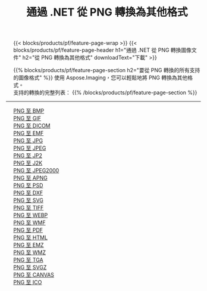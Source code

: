 ﻿---
title: 通過 .NET 從 PNG 轉換為其他格式 
weight: 3920
url: /zh-hant/net/conversion/from/png 
lang: zh-hant
langdirlevel: 2
locales: zh-hans,ja,it,ru,de,es,fr,nl,id,lt,pl,pt,vi,tr,ko,zh-hant,ar,hi,th,sv,cs,uk,he
description: 使用 Aspose.Imaging，您可以輕鬆地將 PNG 轉換為其他格式
---

{{< blocks/products/pf/feature-page-wrap >}}
{{< blocks/products/pf/feature-page-header h1="通過 .NET 從 PNG 轉換圖像文件" h2="從 PNG 轉換為其他格式" downloadText="下載" >}}


{{% blocks/products/pf/feature-page-section  h2="要從 PNG 轉換的所有支持的圖像格式" %}}
使用 Aspose.Imaging，您可以輕鬆地將 PNG 轉換為其他格式。
<br/>
支持的轉換的完整列表：
{{% /blocks/products/pf/feature-page-section %}}
<div class="container-fluid productfamilypage bg-gray">
    <div class="convertypes bg-gray agp-content section">
        <div class="container">
		<hr style="margin-left:-20px;"/>
		<div class="row other-converters">
		    <div class='col-md-2 other-converter remove-lp remove-rp'><a href="/imaging/zh-hant/net/conversion/png-to-bmp" >PNG 至 BMP</a></div><div class='col-md-2 other-converter remove-lp remove-rp'><a href="/imaging/zh-hant/net/conversion/png-to-gif" >PNG 至 GIF</a></div><div class='col-md-2 other-converter remove-lp remove-rp'><a href="/imaging/zh-hant/net/conversion/png-to-dicom" >PNG 至 DICOM</a></div><div class='col-md-2 other-converter remove-lp remove-rp'><a href="/imaging/zh-hant/net/conversion/png-to-emf" >PNG 至 EMF</a></div><div class='col-md-2 other-converter remove-lp remove-rp'><a href="/imaging/zh-hant/net/conversion/png-to-jpg" >PNG 至 JPG</a></div><div class='col-md-2 other-converter remove-lp remove-rp'><a href="/imaging/zh-hant/net/conversion/png-to-jpeg" >PNG 至 JPEG</a></div><div class='col-md-2 other-converter remove-lp remove-rp'><a href="/imaging/zh-hant/net/conversion/png-to-jp2" >PNG 至 JP2</a></div><div class='col-md-2 other-converter remove-lp remove-rp'><a href="/imaging/zh-hant/net/conversion/png-to-j2k" >PNG 至 J2K</a></div><div class='col-md-2 other-converter remove-lp remove-rp'><a href="/imaging/zh-hant/net/conversion/png-to-jpeg2000" >PNG 至 JPEG2000</a></div><div class='col-md-2 other-converter remove-lp remove-rp'><a href="/imaging/zh-hant/net/conversion/png-to-apng" >PNG 至 APNG</a></div><div class='col-md-2 other-converter remove-lp remove-rp'><a href="/imaging/zh-hant/net/conversion/png-to-psd" >PNG 至 PSD</a></div><div class='col-md-2 other-converter remove-lp remove-rp'><a href="/imaging/zh-hant/net/conversion/png-to-dxf" >PNG 至 DXF</a></div><div class='col-md-2 other-converter remove-lp remove-rp'><a href="/imaging/zh-hant/net/conversion/png-to-svg" >PNG 至 SVG</a></div><div class='col-md-2 other-converter remove-lp remove-rp'><a href="/imaging/zh-hant/net/conversion/png-to-tiff" >PNG 至 TIFF</a></div><div class='col-md-2 other-converter remove-lp remove-rp'><a href="/imaging/zh-hant/net/conversion/png-to-webp" >PNG 至 WEBP</a></div><div class='col-md-2 other-converter remove-lp remove-rp'><a href="/imaging/zh-hant/net/conversion/png-to-wmf" >PNG 至 WMF</a></div><div class='col-md-2 other-converter remove-lp remove-rp'><a href="/imaging/zh-hant/net/conversion/png-to-pdf" >PNG 至 PDF</a></div><div class='col-md-2 other-converter remove-lp remove-rp'><a href="/imaging/zh-hant/net/conversion/png-to-html" >PNG 至 HTML</a></div><div class='col-md-2 other-converter remove-lp remove-rp'><a href="/imaging/zh-hant/net/conversion/png-to-emz" >PNG 至 EMZ</a></div><div class='col-md-2 other-converter remove-lp remove-rp'><a href="/imaging/zh-hant/net/conversion/png-to-wmz" >PNG 至 WMZ</a></div><div class='col-md-2 other-converter remove-lp remove-rp'><a href="/imaging/zh-hant/net/conversion/png-to-tga" >PNG 至 TGA</a></div><div class='col-md-2 other-converter remove-lp remove-rp'><a href="/imaging/zh-hant/net/conversion/png-to-svgz" >PNG 至 SVGZ</a></div><div class='col-md-2 other-converter remove-lp remove-rp'><a href="/imaging/zh-hant/net/conversion/png-to-canvas" >PNG 至 CANVAS</a></div><div class='col-md-2 other-converter remove-lp remove-rp'><a href="/imaging/zh-hant/net/conversion/png-to-ico" >PNG 至 ICO</a></div>
                </div>
        </div>
    </div>
</div>
<br/>

